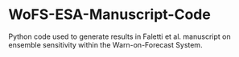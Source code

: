 # WoFS-ESA-Manuscript-Code
Python code used to generate results in Faletti et al. manuscript on ensemble sensitivity within the Warn-on-Forecast System.
